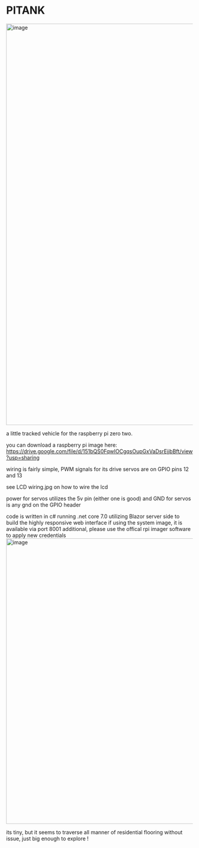 # PITANK
<img width="1080" alt="image" src="https://github.com/philosiraptor/PITANK/assets/7144712/3c475833-15ed-4910-96b3-ce79eb5d373b">

a little tracked vehicle for the raspberry pi zero two.

you can download a raspberry pi image here:
https://drive.google.com/file/d/151bQS0FqwIOCgqsOupGxVaDsrEjjbBft/view?usp=sharing

wiring is fairly simple, PWM signals for its drive servos are on GPIO pins 12 and 13

see LCD wiring.jpg on how to wire the lcd

power for servos utilizes the 5v pin (either one is good)
and GND for servos is any gnd on the GPIO header

code is written in c# running .net core 7.0 utilizing Blazor server side to build the highly responsive web interface
if using the system image, it is available via port 8001
additional, please use the offical rpi imager software to apply new credentials 
<img width="768" alt="image" src="https://github.com/philosiraptor/PITANK/assets/7144712/89f5a9b1-f8a2-4b84-8dcb-f21032d63584">

its tiny, but it seems to traverse all manner of residential flooring without issue, just big enough to explore !
